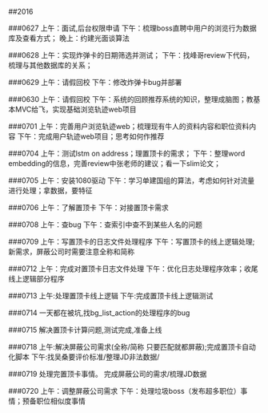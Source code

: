 ##2016

###0627
上午：面试,后台权限申请
下午：梳理boss直聘中用户的浏览行为数据库及查看方式；
晚上：约建光面谈算法

###0628
上午：实现炸弹卡的日期筛选并测试；
下午：找峰哥review下代码，梳理与其他数据库的关系；

###0629
上午：请假回校
下午：修改炸弹卡bug并部署

###0630
上午：请假回校
下午：系统的回顾推荐系统的知识，整理成脑图；教基本MVC给飞，实现基础浏览轨迹web项目

###0701
上午：完善用户浏览轨迹web；梳理现有牛人的资料内容和职位资料内容
下午：完成用户轨迹web项目；思考如何作推荐

###0704
上午：测试lstm on address；理置顶卡的需求；
下午：整理word embedding的信息，完善review中张老师的建议；看一下slim论文；

###0705
上午：安装1080驱动
下午：学习单建国组的算法，考虑如何针对流量进行处理；拿数据，要特征

###0706
上午：了解置顶卡
下午：对接置顶卡需求

###0708
上午：查bug
下午：查索引中查不到某些人名的问题

###0709
上午：写置顶卡的日志文件处理程序
下午：写置顶卡的线上逻辑处理;新需求，屏蔽公司时需要注意全称和简称

###0712
上午：完成对置顶卡日志文件处理
下午：优化日志处理程序效率；收尾线上逻辑部分程序

###0713
上午:处理置顶卡线上逻辑
下午:完成置顶卡线上逻辑测试

###0714
一天都在被坑,找bg_list_action的处理程序的bug

###0715
解决置顶卡计算问题,测试完成,准备上线

###0718
上午:解决屏蔽公司需求(全称/简称 只要匹配就都屏蔽);完成置顶卡自动化脚本
下午:找吴桑要评价标准/整理JD非法数据/

###0719
处理完置顶卡事情。
完成屏蔽公司的需求/梳理JD数据

###0720
上午：调整屏蔽公司需求
下午：处理垃圾boss（发布超多职位）事情；预备职位相似度事情
